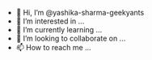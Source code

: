 - 👋 Hi, I’m @yashika-sharma-geekyants
- 👀 I’m interested in ...
- 🌱 I’m currently learning ...
- 💞️ I’m looking to collaborate on ...
- 📫 How to reach me ...

<!---
yashika-sharma-geekyants/yashika-sharma-geekyants is a ✨ special ✨ repository because its `README.md` (this file) appears on your GitHub profile.
You can click the Preview link to take a look at your changes.
--->
